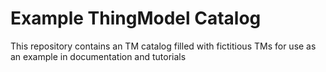 # Example ThingModel Catalog

This repository contains an TM catalog filled with fictitious TMs for use as an example in documentation and tutorials
